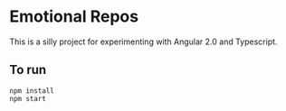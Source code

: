 # Emotional Repos

This is a silly project for experimenting with Angular 2.0 and Typescript.

## To run

```
npm install
npm start
```

